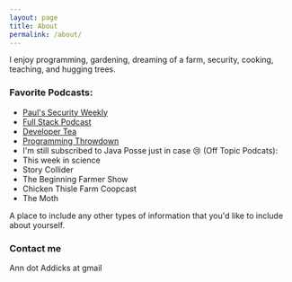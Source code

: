 ```yaml
---
layout: page
title: About
permalink: /about/
---
```


I enjoy programming, gardening, dreaming of a farm, security, cooking, teaching, and hugging trees.  

### Favorite Podcasts:
* [Paul's Security Weekly](http://securityweekly.com/)
* [Full Stack Podcast](http://fullstackradio.com/)
* [Developer Tea](https://developertea.com/)
* [Programming Throwdown](http://www.programmingthrowdown.com/)
* I'm still subscribed to Java Posse just in case :cry:
(Off Topic Podcats):
* This week in science
* Story Collider
* The Beginning Farmer Show
* Chicken Thisle Farm Coopcast
* The Moth

A place to include any other types of information that you'd like to include about yourself.

### Contact me

Ann dot Addicks at gmail

